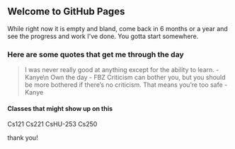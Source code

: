 ## Welcome to GitHub Pages
While right now it is empty and bland, come back in 6 months or a year and see the progress and work I've done.
You gotta start somewhere.

### Here are some quotes that get me through the day
>I was never really good at anything except for the ability to learn. - Kanye\n
>Own the day - FBZ
>Criticism can bother you, but you should be more bothered if there’s no criticism. That means you’re too safe - Kanye


#### Classes that might show up on this
Cs121
Cs221
CsHU-253
Cs250


thank you!

